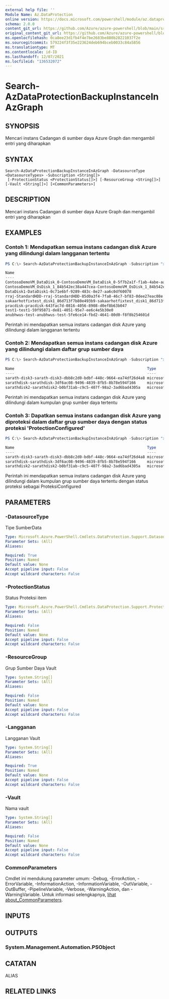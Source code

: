 ```yaml
---
external help file: ''
Module Name: Az.DataProtection
online version: https://docs.microsoft.com/powershell/module/az.dataprotection/search-azdataprotectionbackupinstanceinazgraph
schema: 2.0.0
content_git_url: https://github.com/Azure/azure-powershell/blob/main/src/DataProtection/help/Search-AzDataProtectionBackupInstanceInAzGraph.md
original_content_git_url: https://github.com/Azure/azure-powershell/blob/main/src/DataProtection/help/Search-AzDataProtectionBackupInstanceInAzGraph.md
ms.openlocfilehash: 0ca8ee23d1fb4f4e7be2683be880b28221037f2e
ms.sourcegitcommit: 579224f3f35e223624deb694bceb0033c84a5856
ms.translationtype: MT
ms.contentlocale: id-ID
ms.lasthandoff: 12/07/2021
ms.locfileid: "136532072"
---
```

# Search-AzDataProtectionBackupInstanceInAzGraph

## SYNOPSIS
Mencari instans Cadangan di sumber daya Azure Graph dan mengambil entri yang diharapkan

## SYNTAX

```
Search-AzDataProtectionBackupInstanceInAzGraph -DatasourceType <DatasourceTypes> -Subscription <String[]>
 [-ProtectionStatus <ProtectionStatus[]>] [-ResourceGroup <String[]>] [-Vault <String[]>] [<CommonParameters>]
```

## DESCRIPTION
Mencari instans Cadangan di sumber daya Azure Graph dan mengambil entri yang diharapkan

## EXAMPLES

### Contoh 1: Mendapatkan semua instans cadangan disk Azure yang dilindungi dalam langganan tertentu
```powershell
PS C:\> Search-AzDataProtectionBackupInstanceInAzGraph -Subscription "xxxx-xxx-xxx" -DatasourceType AzureDisk

Name                                                                                                                   Type
----                                                                                                                   ----
ContosoDemoVM_DataDisk_0-ContosoDemoVM_DataDisk_0-5f7b2a1f-f1ab-4abe-aadf-e7dc48238157                                 microsoft.dataprotection/backupvaults/backupinstance
ContosoDemoVM_OsDisk_1_84b542ec38a447cea-ContosoDemoVM_OsDisk_1_84b542ec38a447cea-9bdcbd90-3555-4651-93b8-8265e1b5c07a microsoft.dataprotection/backupvaults/backupinstance
DataDisk1-DataDisk1-0c71e6bf-9289-483c-8e27-aa6c0df60078                                                               microsoft.dataprotection/backupvaults/backupinstance
rraj-StandardHDD-rraj-StandardHDD-85d0a3f4-7fa8-46c7-bf83-0dee27eac08e                                                 microsoft.dataprotection/backupvaults/backupinstance
sakaarhotfixtest_disk1_86d713f7b80e493b9-sakaarhotfixtest_disk1_86d713f7b80e493b9-be214c89-c07d-41f0-8362-b78d58d5506f microsoft.dataprotection/backupvaults/backupinstance
pracdisk-pracdisk-643fac7d-0816-4056-8908-d0ef8b63b047                                                                 microsoft.dataprotection/backupvaults/backupinstance
test1-test1-59f95871-de81-4051-95e7-ee6c4e5b30e0                                                                       microsoft.dataprotection/backupvaults/backupinstance
anubhwus-test-anubhwus-test-5fe6ce14-fbd2-4641-80d0-f8f8b254601d                                                       microsoft.dataprotection/backupvaults/backupinstance
```

Perintah ini mendapatkan semua instans cadangan disk Azure yang dilindungi dalam langganan tertentu

### Contoh 2: Mendapatkan semua instans cadangan disk Azure yang dilindungi dalam daftar grup sumber daya
```powershell
PS C:\> Search-AzDataProtectionBackupInstanceInAzGraph -Subscription "xxxx-xxx-xxx" -DatasourceType AzureDisk -ResourceGroup @("sarath-rg", "sarath-rg2")

Name                                                           Type                                                  BackupInstanceName
----                                                           ----                                                  ------------------
sarath-disk3-sarath-disk3-dbb8c2d0-bdbf-448c-9664-ea74df26d4a8 microsoft.dataprotection/backupvaults/backupinstances sarath-disk3-sarath-disk3-dbb8c2d0-bdbf-448c-9664-ea7
sarathdisk-sarathdisk-3df6ac08-9496-4839-8fb5-8b78e594f166     microsoft.dataprotection/backupvaults/backupinstances sarathdisk-sarathdisk-3df6ac08-9496-4839-8fb5-8b78e59
sarathdisk2-sarathdisk2-b0bf31ab-c9c5-407f-98a2-3ad6bad4305a   microsoft.dataprotection/backupvaults/backupinstances sarathdisk2-sarathdisk2-b0bf31ab-c9c5-407f-98a2-3ad6b
```

Perintah ini mendapatkan semua instans cadangan disk Azure yang dilindungi dalam kumpulan grup sumber daya tertentu

### Contoh 3: Dapatkan semua instans cadangan disk Azure yang diproteksi dalam daftar grup sumber daya dengan status proteksi 'ProtectionConfigured'
```powershell
PS C:\> Search-AzDataProtectionBackupInstanceInAzGraph -Subscription "xxxx-xxx-xxx" -DatasourceType AzureDisk -ResourceGroup @("sarath-rg", "sarath-rg2") -ProtectionStatus  ProtectionConfigured

Name                                                           Type                                                  BackupInstanceName
----                                                           ----                                                  ------------------
sarath-disk3-sarath-disk3-dbb8c2d0-bdbf-448c-9664-ea74df26d4a8 microsoft.dataprotection/backupvaults/backupinstances sarath-disk3-sarath-disk3-dbb8c2d0-bdbf-448c-9664-ea7
sarathdisk-sarathdisk-3df6ac08-9496-4839-8fb5-8b78e594f166     microsoft.dataprotection/backupvaults/backupinstances sarathdisk-sarathdisk-3df6ac08-9496-4839-8fb5-8b78e59
sarathdisk2-sarathdisk2-b0bf31ab-c9c5-407f-98a2-3ad6bad4305a   microsoft.dataprotection/backupvaults/backupinstances sarathdisk2-sarathdisk2-b0bf31ab-c9c5-407f-98a2-3ad6b
```

Perintah ini mendapatkan semua instans cadangan disk Azure yang dilindungi dalam kumpulan grup sumber daya tertentu dengan status proteksi sebagai ProteksiConfigured

## PARAMETERS

### -DatasourceType
Tipe SumberData

```yaml
Type: Microsoft.Azure.PowerShell.Cmdlets.DataProtection.Support.DatasourceTypes
Parameter Sets: (All)
Aliases:

Required: True
Position: Named
Default value: None
Accept pipeline input: False
Accept wildcard characters: False
```

### -ProtectionStatus
Status Proteksi item

```yaml
Type: Microsoft.Azure.PowerShell.Cmdlets.DataProtection.Support.ProtectionStatus[]
Parameter Sets: (All)
Aliases:

Required: False
Position: Named
Default value: None
Accept pipeline input: False
Accept wildcard characters: False
```

### -ResourceGroup
Grup Sumber Daya Vault

```yaml
Type: System.String[]
Parameter Sets: (All)
Aliases:

Required: False
Position: Named
Default value: None
Accept pipeline input: False
Accept wildcard characters: False
```

### -Langganan
Langganan Vault

```yaml
Type: System.String[]
Parameter Sets: (All)
Aliases:

Required: True
Position: Named
Default value: None
Accept pipeline input: False
Accept wildcard characters: False
```

### -Vault
Nama vault

```yaml
Type: System.String[]
Parameter Sets: (All)
Aliases:

Required: False
Position: Named
Default value: None
Accept pipeline input: False
Accept wildcard characters: False
```

### CommonParameters
Cmdlet ini mendukung parameter umum: -Debug, -ErrorAction, -ErrorVariable, -InformationAction, -InformationVariable, -OutVariable, -OutBuffer, -PipelineVariable, -Verbose, -WarningAction, dan -WarningVariable. Untuk informasi selengkapnya, [lihat about_CommonParameters](http://go.microsoft.com/fwlink/?LinkID=113216).

## INPUTS

## OUTPUTS

### System.Management.Automation.PSObject

## CATATAN

ALIAS

## RELATED LINKS

